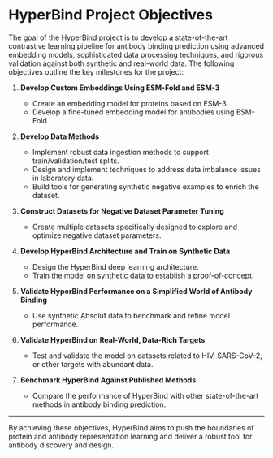 # HyperBind Project Objectives

The goal of the HyperBind project is to develop a state-of-the-art contrastive learning pipeline for antibody binding prediction using advanced embedding models, sophisticated data processing techniques, and rigorous validation against both synthetic and real-world data. The following objectives outline the key milestones for the project:

1. **Develop Custom Embeddings Using ESM-Fold and ESM-3**  
   - Create an embedding model for proteins based on ESM-3.  
   - Develop a fine-tuned embedding model for antibodies using ESM-Fold.

2. **Develop Data Methods**  
   - Implement robust data ingestion methods to support train/validation/test splits.  
   - Design and implement techniques to address data imbalance issues in laboratory data.  
   - Build tools for generating synthetic negative examples to enrich the dataset.

3. **Construct Datasets for Negative Dataset Parameter Tuning**  
   - Create multiple datasets specifically designed to explore and optimize negative dataset parameters.

4. **Develop HyperBind Architecture and Train on Synthetic Data**  
   - Design the HyperBind deep learning architecture.  
   - Train the model on synthetic data to establish a proof-of-concept.

5. **Validate HyperBind Performance on a Simplified World of Antibody Binding**  
   - Use synthetic Absolut data to benchmark and refine model performance.

6. **Validate HyperBind on Real-World, Data-Rich Targets**  
   - Test and validate the model on datasets related to HIV, SARS-CoV-2, or other targets with abundant data.

7. **Benchmark HyperBind Against Published Methods**  
   - Compare the performance of HyperBind with other state-of-the-art methods in antibody binding prediction.

---

By achieving these objectives, HyperBind aims to push the boundaries of protein and antibody representation learning and deliver a robust tool for antibody discovery and design.